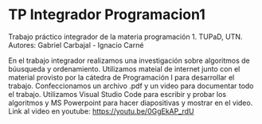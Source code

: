 # TP Integrador Programacion1

Trabajo práctico integrador de la materia programación 1. TUPaD, UTN. Autores: Gabriel Carbajal - Ignacio Carné

En el trabajo integrador realizamos una investigación sobre algoritmos de búusqueda y ordenamiento. Utilizamos mateial de internet junto con el material provisto por la cátedra de Programación I para desarrollar el trabajo. 
Confeccionamos un archivo .pdf y un video para documentar todo el trabajo. 
Utilizamos Visual Studio Code para escribir y probar los algoritmos y MS Powerpoint para hacer diapositivas y mostrar en el video.
Link al video en youtube: https://youtu.be/0GgEkAP_rdU

